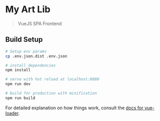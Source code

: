 # My Art Lib

> VueJS SPA Frontend

## Build Setup

``` bash
# Setup env params
cp .env.json.dist .env.json

# install dependencies
npm install

# serve with hot reload at localhost:8080
npm run dev

# build for production with minification
npm run build
```

For detailed explanation on how things work, consult the [docs for vue-loader](http://vuejs.github.io/vue-loader).
